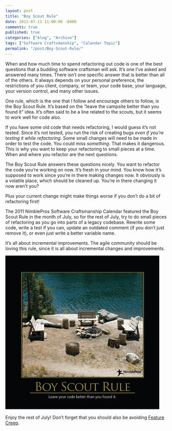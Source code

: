 ```yaml
---
layout: post
title: "Boy Scout Rule"
date: 2012-07-11 11:00:00 -0400
comments: true
published: true
categories: ["blog", "Archive"]
tags: ["Software Craftsmanship", "Calendar Topic"]
permalink: "/post/Boy-Scout-Rule/"
---
```

<!-- more -->



<p>When and how much time to spend refactoring out code is one of the best questions that a budding software craftsman will ask. It&rsquo;s one I&rsquo;ve asked and answered many times. There isn&rsquo;t one specific answer that is better than all of the others. It always depends on your personal preference, the restrictions of you client, company, or team, your code base, your language, your version control, and many other issues.</p>
<p>One rule, which is the one that I follow and encourage others to follow, is the Boy Scout Rule. It&rsquo;s based on the &ldquo;leave the campsite better than you found it&rdquo; idea. It&rsquo;s often said to be a line related to the scouts, but it seems to work well for code also.</p>
<p>If you have some old code that needs refactoring, I would guess it&rsquo;s not tested. Since it&rsquo;s not tested, you run the risk of creating bugs <em>even if you&rsquo;re testing it while refactoring.</em> Some small changes will need to be made in order to test the code. You could miss <em>something</em>. That makes it dangerous. This is why you want to keep your refactoring to small pieces at a time. When and where you refactor are the next questions.</p>
<p>The Boy Scout Rule answers these questions nicely. You want to refactor the code you&rsquo;re working on now. It&rsquo;s fresh in your mind. You know how it&rsquo;s supposed to work since you&rsquo;re in there making changes now. It obviously is a volatile place, which should be cleaned up. You&rsquo;re in there changing it now aren&rsquo;t you?</p>
<p>Plus your current change might make things worse if you don&rsquo;t do a bit of refactoring first!</p>
<p>The 2011 NimblePros Software Craftsmanship Calendar featured the Boy Scout Rule in the month of July, so for the rest of July, try to do small pieces of refactoring as you go into parts of a legacy codebase. Rewrite some code, write a test if you can, update an outdated comment (if you don&rsquo;t just remove it), or even just write a better variable name.</p>
<p>It&rsquo;s all about incremental improvements. The agile community should be loving this rule, since it is all about incremental changes and improvements.</p>
<p><img style="background-image: none; border-bottom: 0px; border-left: 0px; padding-left: 0px; padding-right: 0px; display: inline; border-top: 0px; border-right: 0px; padding-top: 0px" title="Boy Scout Rule" src="/images/files/BoyScoutRule.png" border="0" alt="Boy Scout Rule" width="481" height="480" /></p>
<p>Enjoy the rest of July! Don&rsquo;t forget that you should also be avoiding <a href="/post/Feature-Creep.aspx">Feature Creep</a>.</p>
